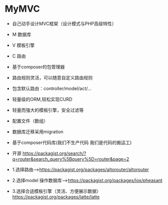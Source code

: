 # MyMVC

- 自己动手设计MVC框架（设计模式与PHP高级特性）
- M 数据库
- V 模板引擎
- C 路由


- 基于composer的包管理器
- 路由规则灵活，可以随意自定义路由规则
- 包含默认路由：controller/model/act/...
- 轻量级的ORM,轻松实现CURD
- 轻量而强大的模板引擎，安全过滤等
- 配置文件（数组）
- 数据库迁移采用migration



- 基于composer代码库(我们不生产代码  我们是代码的搬运工)
- 开源  https://packagist.org/search/?q=router&search_query%5Bquery%5D=router&page=2
- 1.选择路由-->https://packagist.org/packages/altorouter/altorouter
- 2.选择model 操作数据库-->https://packagist.org/packages/lox/pheasant
- 3.选择合适模板引擎（灵活、方便展示数据）https://packagist.org/packages/latte/latte

